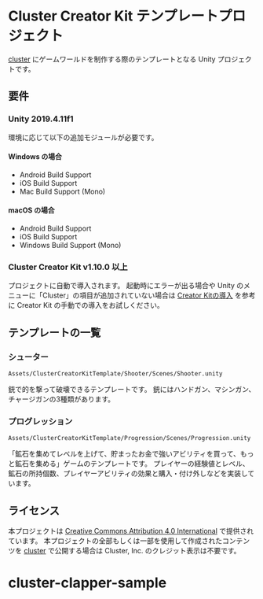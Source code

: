# Cluster Creator Kit テンプレートプロジェクト

[cluster](https://cluster.mu/) にゲームワールドを制作する際のテンプレートとなる Unity プロジェクトです。

## 要件

### Unity 2019.4.11f1

環境に応じて以下の追加モジュールが必要です。

#### Windows の場合 
- Android Build Support
- iOS Build Support
- Mac Build Support (Mono)

#### macOS の場合
- Android Build Support
- iOS Build Support
- Windows Build Support (Mono)

### Cluster Creator Kit v1.10.0 以上
プロジェクトに自動で導入されます。
起動時にエラーが出る場合や Unity のメニューに「Cluster」の項目が追加されていない場合は [Creator Kitの導入](https://clustervr.gitbook.io/creatorkit/installation/install-creatorkit) を参考に Creator Kit の手動での導入をお試しください。

## テンプレートの一覧

### シューター
`Assets/ClusterCreatorKitTemplate/Shooter/Scenes/Shooter.unity`

銃で的を撃って破壊できるテンプレートです。
銃にはハンドガン、マシンガン、チャージガンの3種類があります。

### プログレッション
`Assets/ClusterCreatorKitTemplate/Progression/Scenes/Progression.unity`

「鉱石を集めてレベルを上げて、貯まったお金で強いアビリティを買って、もっと鉱石を集める」ゲームのテンプレートです。
プレイヤーの経験値とレベル、鉱石の所持個数、プレイヤーアビリティの効果と購入・付け外しなどを実装しています。

## ライセンス

本プロジェクトは [Creative Commons Attribution 4.0 International](https://creativecommons.org/licenses/by/4.0/) で提供されています。
本プロジェクトの全部もしくは一部を使用して作成されたコンテンツを [cluster](https://cluster.mu/) で公開する場合は Cluster, Inc. のクレジット表示は不要です。

# cluster-clapper-sample
